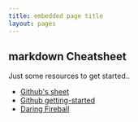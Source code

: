 ```yaml
---
title: embedded page title
layout: pages
---
```


## markdown Cheatsheet

Just some resources to get started..

- [Github's sheet](https://guides.github.com/features/mastering-markdown/)
- [Github getting-started](https://guides.github.com/features/pages/)
- [Daring Fireball](https://daringfireball.net/projects/markdown/syntax)


